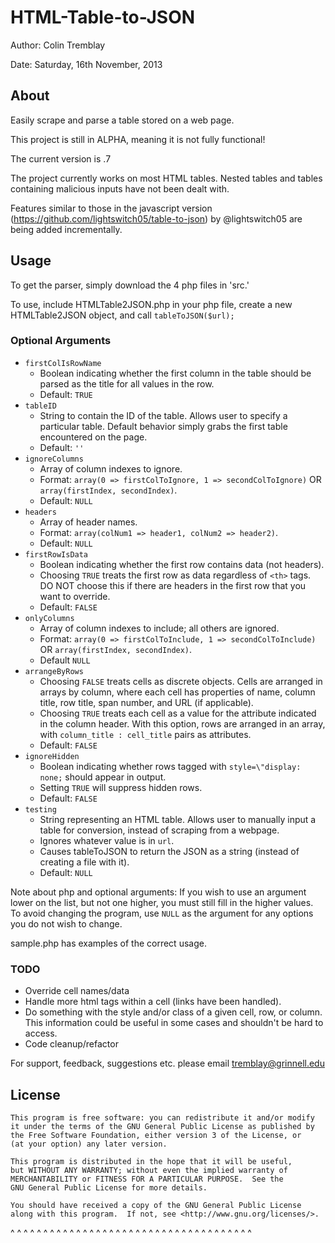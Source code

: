 HTML-Table-to-JSON
==================

Author: Colin Tremblay

Date:   Saturday, 16th November, 2013

## About
Easily scrape and parse a table stored on a web page.

This project is still in ALPHA, meaning it is not fully functional!

The current version is .7

The project currently works on most HTML tables. Nested tables and tables containing malicious inputs have not been dealt with.

Features similar to those in the javascript version (https://github.com/lightswitch05/table-to-json) by @lightswitch05 are being added incrementally. 

## Usage
To get the parser, simply download the 4 php files in 'src.' 

To use, include HTMLTable2JSON.php in your php file, create a new HTMLTable2JSON object, and call `tableToJSON($url);`

### Optional Arguments
- `firstColIsRowName`
  - Boolean indicating whether the first column in the table should be parsed as the title for all values in the row.
  - Default: `TRUE`
- `tableID`
  - String to contain the ID of the table. Allows user to specify a particular table. Default behavior simply grabs the first table encountered on the page.
  - Default: `''`
- `ignoreColumns`
  - Array of column indexes to ignore.
  - Format: `array(0 => firstColToIgnore, 1 => secondColToIgnore)` OR `array(firstIndex, secondIndex)`.
  - Default: `NULL`
- `headers`
  - Array of header names.
  - Format: `array(colNum1 => header1, colNum2 => header2)`.
  - Default: `NULL`
- `firstRowIsData`
  - Boolean indicating whether the first row contains data (not headers).
  - Choosing `TRUE` treats the first row as data regardless of `<th>` tags. DO NOT choose this if there are headers in the first row that you want to override.
  - Default: `FALSE`
- `onlyColumns`
  - Array of column indexes to include; all others are ignored.
  - Format: `array(0 => firstColToInclude, 1 => secondColToInclude)` OR `array(firstIndex, secondIndex)`.
  - Default `NULL`
- `arrangeByRows`
  - Choosing `FALSE` treats cells as discrete objects. Cells are arranged in arrays by column, where each cell has properties of name, column title, row title, span number, and URL (if applicable). 
  - Choosing `TRUE` treats each cell as a value for the attribute indicated in the column header. With this option, rows are arranged in an array, with `column_title : cell_title` pairs as attributes.
  - Default: `FALSE`
- `ignoreHidden`
  - Boolean indicating whether rows tagged with `style=\"display: none;` should appear in output.
  - Setting `TRUE` will suppress hidden rows.
  - Default: `FALSE`
- `testing`
  - String representing an HTML table. Allows user to manually input a table for conversion, instead of scraping from a webpage.
  - Ignores whatever value is in `url`.
  - Causes tableToJSON to return the JSON as a string (instead of creating a file with it).
  - Default: `NULL`

Note about php and optional arguments: If you wish to use an argument lower on the list, but not one higher, you must still fill in the higher values. To avoid changing the program, use `NULL` as the argument for any options you do not wish to change. 

sample.php has examples of the correct usage.

### TODO
 - Override cell names/data
 - Handle more html tags within a cell (links have been handled).
 - Do something with the style and/or class of a given cell, row, or column. This information could be useful in some cases and shouldn't be hard to access.
 - Code cleanup/refactor

For support, feedback, suggestions etc. please email tremblay@grinnell.edu

## License

    This program is free software: you can redistribute it and/or modify
    it under the terms of the GNU General Public License as published by
    the Free Software Foundation, either version 3 of the License, or
    (at your option) any later version.

    This program is distributed in the hope that it will be useful,
    but WITHOUT ANY WARRANTY; without even the implied warranty of
    MERCHANTABILITY or FITNESS FOR A PARTICULAR PURPOSE.  See the
    GNU General Public License for more details.

    You should have received a copy of the GNU General Public License
    along with this program.  If not, see <http://www.gnu.org/licenses/>.

^ ^ ^ ^ ^ ^ ^ ^ ^ ^ ^ ^ ^ ^ ^ ^ ^ ^ ^ ^ ^ ^ ^ ^ ^ ^ ^ ^ ^ ^ ^ ^ ^ ^ ^ ^ ^ 
